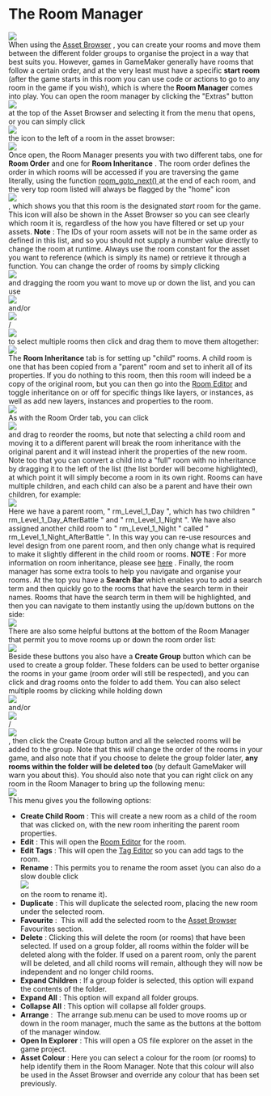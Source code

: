 # The Room Manager

  
![](https://gms.magecorn.com/Manual/assets/Images/Settings/Room_Manager.png)  
When using the [Asset Browser](../Introduction/The_Asset_Browser) ,
you can create your rooms and move them between the different folder
groups to organise the project in a way that best suits you. However,
games in GameMaker generally have rooms that follow a certain order, and
at the very least must have a specific **start room** (after the game
starts in this room you can use code or actions to go to any room in the
game if you wish), which is where the **Room Manager** comes into play.
You can open the room manager by clicking the "Extras" button  
![](https://gms.magecorn.com/Manual/assets/Images/Icons/Icon_AssetMenu.png)  
at the top of the Asset Browser and selecting it from the menu that
opens, or you can simply click  
![](https://gms.magecorn.com/Manual/assets/Images/Icons/Icon_LMB.png)  
the icon to the left of a room in the asset browser:  
![](https://gms.magecorn.com/Manual/assets/Images/Settings/Room_Manager_Open.gif)  
Once open, the Room Manager presents you with two different tabs, one
for **Room Order** and one for **Room Inheritance** . The room order
defines the order in which rooms will be accessed if you are traversing
the game literally, using the function [ room_goto_next()
](../GameMaker_Language/GML_Reference/Asset_Management/Rooms/room_goto_next)
at the end of each room, and the very top room listed will always be
flagged by the "home" icon  
![](https://gms.magecorn.com/Manual/assets/Images/Icons/icon_RoomManager_Home.png)  
, which shows you that this room is the designated *start* room for the
game. This icon will also be shown in the Asset Browser so you can see
clearly which room it is, regardless of the how you have filtered or set
up your assets. **Note** : The IDs of your room assets will not be in
the same order as defined in this list, and so you should not supply a
number value directly to change the room at runtime. Always use the room
constant for the asset you want to reference (which is simply its name)
or retrieve it through a function. You can change the order of rooms by
simply clicking  
![](https://gms.magecorn.com/Manual/assets/Images/Icons/Icon_LMB.png)  
and dragging the room you want to move up or down the list, and you can
use  
![](https://gms.magecorn.com/Manual/assets/Images/Icons/Icon_Shift.png)  
and/or  
![](https://gms.magecorn.com/Manual/assets/Images/Icons/Icon_Ctrl.png)  
/  
![](https://gms.magecorn.com/Manual/assets/Images/Icons/Icon_Cmd.png)  
to select multiple rooms then click and drag them to move them
altogether:  
![](https://gms.magecorn.com/Manual/assets/Images/Settings/Room_Manager_Move.gif)  
The **Room Inheritance** tab is for setting up "child" rooms. A child
room is one that has been copied from a "parent" room and set to inherit
all of its properties. If you do nothing to this room, then this room
will indeed be a copy of the original room, but you can then go into the
[Room Editor](../The_Asset_Editors/Rooms) and toggle inheritance on
or off for specific things like layers, or instances, as well as add new
layers, instances and properties to the room.  
![](https://gms.magecorn.com/Manual/assets/Images/Settings/Room_Manager_Inheritance.png)  
As with the Room Order tab, you can click  
![](https://gms.magecorn.com/Manual/assets/Images/Icons/Icon_LMB.png)  
and drag to reorder the rooms, but note that selecting a child room and
moving it to a different parent will break the room inheritance with the
original parent and it will instead inherit the properties of the new
room. Note too that you can convert a child into a "full" room with no
inheritance by dragging it to the left of the list (the list border will
become highlighted), at which point it will simply become a room in its
own right. Rooms can have multiple children, and each child can also be
a parent and have their own children, for example:  
![](https://gms.magecorn.com/Manual/assets/Images/Settings/Room_Manager_Inheritance_Example.png)  
Here we have a parent room, " rm_Level_1\_Day ", which has two children
" rm_Level_1\_Day_AfterBattle " and " rm_Level_1\_Night ". We have also
assigned another child room to " rm_Level_1\_Night " called "
rm_Level_1\_Night_AfterBattle ". In this way you can re-use resources
and level design from one parent room, and then only change what is
required to make it slightly different in the child room or rooms.
**NOTE** : For more information on room inheritance, please see
[here](../The_Asset_Editors/Room_Properties/Room_Inheritance) .
Finally, the room manager has some extra tools to help you navigate and
organise your rooms. At the top you have a **Search Bar** which enables
you to add a search term and then quickly go to the rooms that have the
search term in their names. Rooms that have the search term in them will
be highlighted, and then you can navigate to them instantly using the
up/down buttons on the side:  
![](https://gms.magecorn.com/Manual/assets/Images/Settings/Room_Manager_Search.gif)  
There are also some helpful buttons at the bottom of the Room Manager
that permit you to move rooms up or down the room order list:  
![](https://gms.magecorn.com/Manual/assets/Images/Settings/Room_Manager_MoveButtons.gif)  
Beside these buttons you also have a **Create Group** button which can
be used to create a group folder. These folders can be used to better
organise the rooms in your game (room order will still be respected),
and you can click and drag rooms onto the folder to add them. You can
also select multiple rooms by clicking while holding down  
![](https://gms.magecorn.com/Manual/assets/Images/Icons/Icon_Shift.png)  
and/or  
![](https://gms.magecorn.com/Manual/assets/Images/Icons/Icon_Ctrl.png)  
/  
![](https://gms.magecorn.com/Manual/assets/Images/Icons/Icon_Cmd.png)  
, then click the Create Group button and all the selected rooms will be
added to the group. Note that this *will* change the order of the rooms
in your game, and also note that if you choose to delete the group
folder later, **any rooms within the folder will be deleted too** (by
default GameMaker will warn you about this). You should also note that
you can right click on any room in the Room Manager to bring up the
following menu:  
![](https://gms.magecorn.com/Manual/assets/Images/Settings/Room_Manager_Room_RMB_Menu.png)  
This menu gives you the following options:

-   **Create Child Room** : This will create a new room as a child of
    the room that was clicked on, with the new room inheriting the
    parent room properties.
-   **Edit** : This will open the [Room
    Editor](../The_Asset_Editors/Rooms) for the room.
-   **Edit Tags** : This will open the [Tag
    Editor](../Introduction/The_Asset_Browser) so you can add tags
    to the room.
-   **Rename** : This permits you to rename the room asset (you can also
    do a slow double click  
    ![](https://gms.magecorn.com/Manual/assets/Images/Icons/Icon_LMB.png)  
    on the room to rename it).
-   **Duplicate** : This will duplicate the selected room, placing the
    new room under the selected room.
-   **Favourite** :  This will add the selected room to the [Asset
    Browser](../Introduction/The_Asset_Browser) Favourites section.
-   **Delete** : Clicking this will delete the room (or rooms) that have
    been selected. If used on a group folder, all rooms within the
    folder will be deleted along with the folder. If used on a parent
    room, only the parent will be deleted, and all child rooms will
    remain, although they will now be independent and no longer child
    rooms.
-   **Expand Children** : If a group folder is selected, this option
    will expand the contents of the folder.
-   **Expand All** : This option will expand all folder groups.
-   **Collapse All** : This option will collapse all folder groups.
-   **Arrange** :  The arrange sub.menu can be used to move rooms up or
    down in the room manager, much the same as the buttons at the bottom
    of the manager window.
-   **Open In Explorer** : This will open a OS file explorer on the
    asset in the game project.
-   **Asset Colour** : Here you can select a colour for the room (or
    rooms) to help identify them in the Room Manager. Note that this
    colour will also be used in the Asset Browser and override any
    colour that has been set previously.
